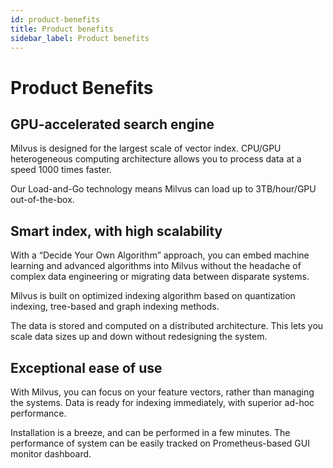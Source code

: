```yaml
---
id: product-benefits
title: Product benefits
sidebar_label: Product benefits
---
```


# Product Benefits


## GPU-accelerated search engine

Milvus is designed for the largest scale of vector index. CPU/GPU heterogeneous computing architecture allows you to process data at a speed 1000 times faster. 

Our Load-and-Go technology means Milvus can load up to 3TB/hour/GPU out-of-the-box.


## Smart index, with high scalability

With a “Decide Your Own Algorithm” approach, you can embed machine learning and advanced algorithms into Milvus without the headache of complex data engineering or migrating data between disparate systems. 

Milvus is built on optimized indexing algorithm based on quantization indexing, tree-based and graph indexing methods. 

The data is stored and computed on a distributed architecture. This lets you scale data sizes up and down without redesigning the system. 


## Exceptional ease of use

With Milvus, you can focus on your feature vectors, rather than managing the systems. Data is ready for indexing immediately, with superior ad-hoc performance.

Installation is a breeze, and can be performed in a few minutes. The performance of system can be easily tracked on Prometheus-based GUI monitor dashboard. 


